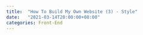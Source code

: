 ```yaml
---
title:  "How To Build My Own Website (3) - Style"
date:   "2021-03-14T20:00:00+08:00"
categories: Front-End
---
```

